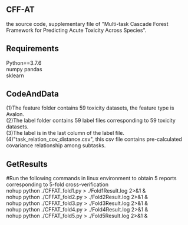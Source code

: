 ## CFF-AT
the source code, supplementary file of "Multi-task Cascade Forest Framework for Predicting Acute Toxicity Across Species".

## Requirements
Python==3.7.6    
numpy 
pandas      
sklearn    

## CodeAndData
(1)The feature folder contains 59 toxicity datasets, the feature type is Avalon. <br/>
(2)The label folder contains 59 label files corresponding to 59 toxicity datasets. <br/>
(3)The label is in the last column of the label file. <br/>
(4)"task_relation_cov_distance.csv", this csv file contains pre-calculated covariance relationship among subtasks.<br/>

## GetResults
#Run the following commands in linux environment to obtain 5 reports corresponding to 5-fold cross-verification <br/>
nohup python ./CFFAT_fold1.py > ./Fold1Result.log 2>&1 & <br/>
nohup python ./CFFAT_fold2.py > ./Fold2Result.log 2>&1 & <br/>
nohup python ./CFFAT_fold3.py > ./Fold3Result.log 2>&1 & <br/>
nohup python ./CFFAT_fold4.py > ./Fold4Result.log 2>&1 & <br/>
nohup python ./CFFAT_fold5.py > ./Fold5Result.log 2>&1 & <br/>

